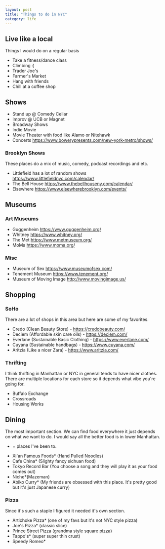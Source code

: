 ```yaml
---
layout: post
title: "Things to do in NYC" 
category: life
---
```


## Live like a local
Things I would do on a regular basis

- Take a fitness/dance class
- Climbing :)
- Trader Joe's
- Farmer's Market
- Hang with friends
- Chill at a coffee shop

## Shows
- Stand up @ Comedy Cellar
- Improv @ UCB or Magnet
- Broadway Shows
- Indie Movie
- Movie Theater with food like Alamo or Nitehawk
- Concerts <https://www.bowerypresents.com/new-york-metro/shows/>
### Brooklyn Shows
These places do a mix of music, comedy, podcast recordings and etc.
- Littlefield has a lot of random shows <https://www.littlefieldnyc.com/calendar/>
- The Bell House <https://www.thebellhouseny.com/calendar/>
- Elsewhere <https://www.elsewherebrooklyn.com/events/>

## Museums
### Art Museums
- Guggenheim https://www.guggenheim.org/
- Whitney https://www.whitney.org/
- The Met https://www.metmuseum.org/
- MoMa https://www.moma.org/

### Misc
- Museum of Sex https://www.museumofsex.com/
- Tenement Museum https://www.tenement.org/
- Museum of Moving Image http://www.movingimage.us/

## Shopping
### SoHo
There are a lot of shops in this area but here are some of my favorites.
- Credo (Clean Beauty Store) - https://credobeauty.com/
- Deciem (Affordable skin care oils) - https://deciem.com/
- Everlane (Sustainable Basic Clothing) - https://www.everlane.com/
- Cuyana (Sustainable handbags) - https://www.cuyana.com/
- Aritzia (Like a nicer Zara) - https://www.aritzia.com/

### Thrifting
I think thrifting in Manhattan or NYC in general tends to have nicer clothes. There are multiple locations for each store so it depends what vibe you're going for.
- Buffalo Exchange
- Crossroads
- Housing Works

## Dining
The most important section. We can find food everywhere it just depends on what we want to do. I would say all the better food is in lower Manhattan.

* = places I've been to.
- Xi'an Famous Foods* (Hand Pulled Noodles)
- Cafe China* (Slighty fancy sichuan food)
- Tokyo Record Bar (You choose a song and they will play it as your food comes out)
- Niche*(Mazeman)
- Abiko Curry* (My friends are obsessed with this place. It's pretty good but it's just Japanese curry)


### Pizza
Since it's such a staple I figured it needed it's own section.

- Artichoke Pizza* (one of my favs but it's not NYC style pizza)
- Joe's Pizza* (classic slice)
- Prince Street Pizza (grandma style square pizza)
- Tappo's* (super super thin crust)
- Speedy Romeo* 

